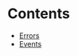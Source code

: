 

# Contents
- [Errors](ErrorsEvents.sol/interface.Errors.md)
- [Events](ErrorsEvents.sol/interface.Events.md)
